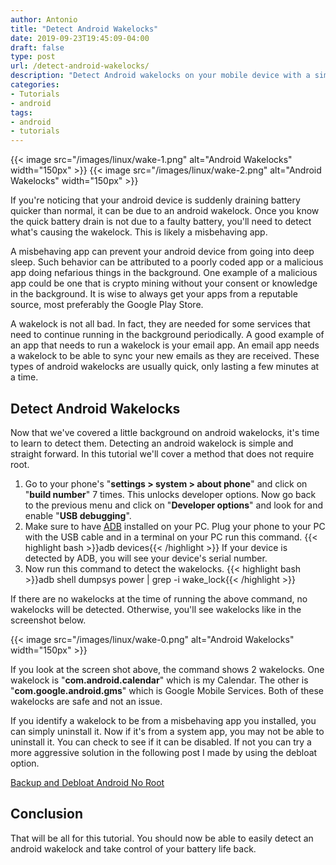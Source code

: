 ```yaml
---
author: Antonio
title: "Detect Android Wakelocks"
date: 2019-09-23T19:45:09-04:00
draft: false
type: post
url: /detect-android-wakelocks/
description: "Detect Android wakelocks on your mobile device with a simple adb command that does not require root. The output of the command will tell you exactly which apps are causing the android wakelocks so you can take action."
categories:
- Tutorials
- android
tags:
- android
- tutorials
---
```


{{< image src="/images/linux/wake-1.png" alt="Android Wakelocks" width="150px" >}} {{< image src="/images/linux/wake-2.png" alt="Android Wakelocks" width="150px" >}}

If you're noticing that your android device is suddenly draining battery quicker than normal, it can be due to an android wakelock. Once you know the quick battery drain is not due to a faulty battery, you'll need to detect what's causing the wakelock. This is likely a misbehaving app.

<!--more-->

A misbehaving app can prevent your android device from going into deep sleep. Such behavior can be attributed to a poorly coded app or a malicious app doing nefarious things in the background. One example of a malicious app could be one that is crypto mining without your consent or knowledge in the background. It is wise to always get your apps from a reputable source, most preferably the Google Play Store.

<!--adsense-->

A wakelock is not all bad. In fact, they are needed for some services that need to continue running in the background periodically. A good example of an app that needs to run a wakelock is your email app. An email app needs a wakelock to be able to sync your new emails as they are received. These types of android wakelocks are usually quick, only lasting a few minutes at a time.

## **Detect Android Wakelocks**

Now that we've covered a little background on android wakelocks, it's time to learn to detect them. Detecting an android wakelock is simple and straight forward. In this tutorial we'll cover a method that does not require root.

1. Go to your phone's "**settings > system > about phone**" and click on "**build number**" 7 times. This unlocks developer options. Now go back to the previous menu and click on "**Developer options**" and look for and enable "**USB debugging**".
2. Make sure to have <a href="https://developer.android.com/studio/releases/platform-tools.html#downloads" target="_blank">ADB</a> installed on your PC. Plug your phone to your PC with the USB cable and in a terminal on your PC run this command.
{{< highlight bash >}}adb devices{{< /highlight >}}
If your device is detected by ADB, you will see your device's serial number.
3. Now run this command to detect the wakelocks.
{{< highlight bash >}}adb shell dumpsys power | grep -i wake_lock{{< /highlight >}}

If there are no wakelocks at the time of running the above command, no wakelocks will be detected. Otherwise, you'll see wakelocks like in the screenshot below.

{{< image src="/images/linux/wake-0.png" alt="Android Wakelocks" width="150px" >}}

If you look at the screen shot above, the command shows 2 wakelocks. One wakelock is "**com.android.calendar**" which is my Calendar. The other is "**com.google.android.gms**" which is Google Mobile Services. Both of these wakelocks are safe and not an issue.

<!--adsense-->

If you identify a wakelock to be from a misbehaving app you installed, you can simply uninstall it. Now if it's from a system app, you may not be able to uninstall it. You can check to see if it can be disabled. If not you can try a more aggressive solution in the following post I made by using the debloat option.

<a href="https://techstop.github.io/backup-and-debloat-android-no-root/">Backup and Debloat Android No Root</a>

## **Conclusion**

That will be all for this tutorial. You should now be able to easily detect an android wakelock and take control of your battery life back.
